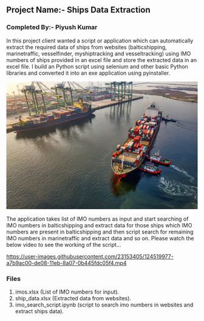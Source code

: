 ## Project Name:- Ships Data Extraction

### Completed By:- Piyush Kumar   
   
In this project client wanted a script or application which can automatically extract the required data of ships from websites (balticshipping, marinetraffic, vesselfinder, myshiptracking and vesseltracking) using IMO numbers of ships provided in an excel file and store the extracted data in an excel file. I build an Python script using selenium and other basic Python libraries and converted it into an exe application using pyinstaller.    

<img src = "https://github.com/Mr-Piyush-Kumar/Mr-Piyush-Kumar/blob/master/ships.jpg"></img>  
   
The application takes list of IMO numbers as input and start searching of IMO numbers in balticshipping and extract data for those ships which IMO numbers are present in balticshipping and then script search for remaining IMO numbers in marinetraffic and extract data and so on. Please watch the below video to see the working of the script...   

https://user-images.githubusercontent.com/23153405/124519977-a7b9ac00-de08-11eb-8a07-0b445fdc05f4.mp4

### Files

1. imos.xlsx (List of IMO numbers for input).
2. ship_data.xlsx (Extracted data from websites).
3. imo_search_script.ipynb (script to search imo numbers in websites and extract ships data).

